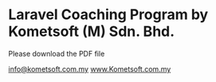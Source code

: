 # Laravel Coaching Program by Kometsoft (M) Sdn. Bhd.

Please download the PDF file

info@kometsoft.com.my www.Kometsoft.com.my
